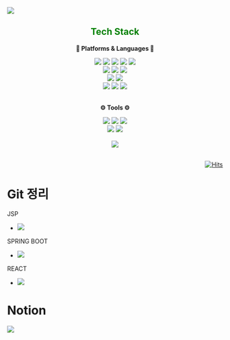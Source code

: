 
<img src="https://capsule-render.vercel.app/api?type=Waving&color=auto&height=300&section=header&text=capsule%20render&fontSize=90" />
<div align="center">
	 <h2 style="color:green;"> Tech Stack </h2>
	 <strong><p>🧱 Platforms & Languages 🧱</p></strong>
</div>
<div  align="center">
	<img src="https://img.shields.io/badge/Java-007396?style=flat&logo=Conda-Forge&logoColor=white" />
	<img src="https://img.shields.io/badge/Spring-6DB33F?style=flat&logo=Spring&logoColor=white" />
	<img src="https://img.shields.io/badge/HTML5-E34F26?style=flat&logo=HTML5&logoColor=white" />
	<img src="https://img.shields.io/badge/CSS3-1572B6?style=flat&logo=CSS3&logoColor=white" />
	<img src="https://img.shields.io/badge/JavaScript-F7DF1E?style=flat&logo=JavaScript&logoColor=white" />
	<br>
	<img src="https://img.shields.io/badge/jQuery-0769AD?style=flat&logo=jQuery&logoColor=white" />
	<img src="https://img.shields.io/badge/Bootstrap-7952B3?style=flat&logo=Bootstrap&logoColor=white" />
	<img src="https://img.shields.io/badge/React-61DAFB?style=flat&logo=React&logoColor=white" />
	<br>
	<img src="https://img.shields.io/badge/Oracle%20SQL-F80000?style=flat&logo=Oracle&logoColor=white" />
	<img src="https://img.shields.io/badge/MySQL-4479A1?style=flat&logo=MySQL&logoColor=white" />
 	<br>
	<img src="https://img.shields.io/badge/Git-F05032?style=flat-square&logo=git&logoColor=white"/>
 	<img src="https://img.shields.io/badge/Visual Studio Code-007ACC?style=flat-square&logo=Visual Studio Code&logoColor=white"/>
  	<img src="https://img.shields.io/badge/Flutter-02569B?style=flat-square&logo=flutter&logoColor=white"/>



</div>
<br>
<div align="center">
	<strong><p>⚙️ Tools ⚙️</p></strong>
</div>
<div align="center">
	<img src="https://img.shields.io/badge/Eclipse%20IDE-2C2255?style=flat&logo=EclipseIDE&logoColor=white" />
	<img src="https://img.shields.io/badge/Visual%20Studio%20Code-007ACC?style=flat&logo=VisualStudioCode&logoColor=white" />
	<img src="https://img.shields.io/badge/Visual%20Studio-4D37BB?style=flat&logo=VisualStudio&logoColor=white" />
	<br>
	<img src="https://img.shields.io/badge/Tomcat-F8DC75?style=flat&logo=ApacheTomcat&logoColor=white" />
	<img src="https://img.shields.io/badge/GitHub-181717?style=flat&logo=GitHub&logoColor=white" />
</div>

<br>
<div align="center">
  <img src="https://github-readme-stats.vercel.app/api?username=jjb03&show_icons=true&theme=panda"/>
</div>
<br>

<div align="right">
	
[![Hits](https://hits.seeyoufarm.com/api/count/incr/badge.svg?url=https%3A%2F%2Fgithub.com%2Fwebvocado&count_bg=%23429800&title_bg=%23A1C650&icon=github.svg&icon_color=%23FFFFFF&title=visited&edge_flat=true)](https://hits.seeyoufarm.com)<br>
</div>

# Git 정리
JSP
- <a href="https://github.com/JongsikLEE01/theJoeunUniversity">
  <img src="https://img.shields.io/badge/GitHub-181717?style=flat&logo=GitHub&logoColor=white"/>
</a>


SPRING BOOT
- <a href="https://github.com/JJB03/Project05_FINDER">
  <img src="https://img.shields.io/badge/GitHub-181717?style=flat&logo=GitHub&logoColor=white"/>
</a>

REACT 
- <a href="https://github.com/yousangjun/MiniProject05_FINDER">
  <img src="https://img.shields.io/badge/GitHub-181717?style=flat&logo=GitHub&logoColor=white"/>
</a>

# Notion
<a href="https://www.notion.so/0d4e46bf8ec04865aa51967e45403156">
  <img src="https://img.shields.io/badge/Notion-FF8000?style=flat-square&logo=Notion&logoColor=white"/>
</a>


